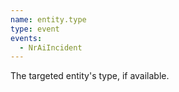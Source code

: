 ```yaml
---
name: entity.type
type: event
events:
  - NrAiIncident
---
```


The targeted entity's type, if available.